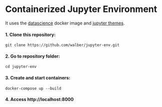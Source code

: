 # Containerized Jupyter Environment

It uses the [datascience] docker image and [jupyter themes].

#### 1. Clone this repository:
```shell
git clone https://github.com/walber/jupyter-env.git
```
#### 2. Go to repository folder:
```shell
cd jupyter-env
```
#### 3. Create and start containers:
```shell
docker-compose up --build
```
#### 4. Access http://localhost:8000

[datascience]: https://jupyter-docker-stacks.readthedocs.io/en/latest/using/selecting.html#jupyter-datascience-notebook
[jupyter themes]: https://github.com/dunovank/jupyter-themes
